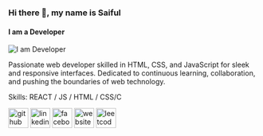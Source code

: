 ### Hi there 👋, my name is Saiful
#### I am a Developer
![I am Developer](https://scontent.fdac27-1.fna.fbcdn.net/v/t39.30808-6/432423131_1839764316466324_6624862693543735800_n.jpg?_nc_cat=111&ccb=1-7&_nc_sid=5f2048&_nc_eui2=AeGYGVQ4plsewrmlPzabOtiqvS1ZuJKhMS29LVm4kqExLXpm0FmGDQkhRbZMQwRz_nzk2Qwm6Fff4Kvmje9j4pr4&_nc_ohc=5kG4TS3NIQwAX-cMyaH&_nc_ht=scontent.fdac27-1.fna&oh=00_AfCbdbG3a2jTKRlpDoWqqVN-N8m-df7w4w9eWVZJ8fxCfg&oe=65F5EF8F)

Passionate web developer skilled in HTML, CSS, and JavaScript for sleek and responsive interfaces. Dedicated to continuous learning, collaboration, and pushing the boundaries of web technology.

Skills:  REACT / JS / HTML / CSS/C



[<img src='https://cdn.jsdelivr.net/npm/simple-icons@3.0.1/icons/github.svg' alt='github' height='40'>](https://github.com/saifulIslamSourceCode)  [<img src='https://cdn.jsdelivr.net/npm/simple-icons@3.0.1/icons/linkedin.svg' alt='linkedin' height='40'>](https://www.linkedin.com/in/saifulislam-dev/)  [<img src='https://cdn.jsdelivr.net/npm/simple-icons@3.0.1/icons/facebook.svg' alt='facebook' height='40'>](https://www.facebook.com/saiful.655)  [<img src='https://cdn.jsdelivr.net/npm/simple-icons@3.0.1/icons/icloud.svg' alt='website' height='40'>](https://saiful-islam.netlify.app/)  [<img src='https://cdn.jsdelivr.net/npm/simple-icons@3.0.1/icons/leetcode.svg' alt='leetcode' height='40'>](https://leetcode.com/user5814XD/)  
